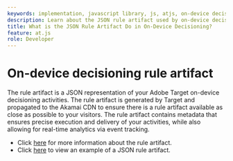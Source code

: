 ```yaml
---
keywords: implementation, javascript library, js, atjs, on-device decisioning, on device decisioning, rule artifact, $8
description: Learn about the JSON rule artifact used by on-device decisioning.
title: What is the JSON Rule Artifact Do in On-Device Decisioning?
feature: at.js
role: Developer
---
```

# On-device decisioning rule artifact

The rule artifact is a JSON representation of your Adobe Target on-device decisioning activities. The rule artifact is generated by Target and propagated to the Akamai CDN to ensure there is a rule artifact available as close as possible to your visitors. The rule artifact contains metadata that ensures precise execution and delivery of your activities, while also allowing for real-time analytics via event tracking.

* Click [here](../../../../implement/server-side/sdk-guides/on-device-decisioning/rule-artifact-overview.md) for more information about the rule artifact.
* Click [here](../../../../implement/server-side/sdk-guides/on-device-decisioning/rule-artifact-example.md) to view an example of a JSON rule artifact.

